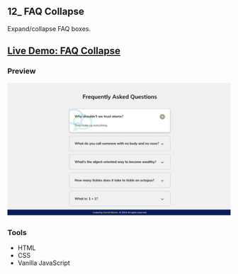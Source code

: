 ## 12_ FAQ Collapse

Expand/collapse FAQ boxes.

## [Live Demo: FAQ Collapse](https://12-faq-collapse-gdbecker.netlify.app/)

### Preview

!["HomePage"](./HomePage.png)

### Tools
- HTML
- CSS
- Vanilla JavaScript